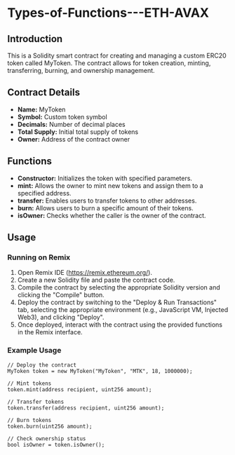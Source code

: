 # Types-of-Functions---ETH-AVAX

## Introduction
This is a Solidity smart contract for creating and managing a custom ERC20 token called MyToken. The contract allows for token creation, minting, transferring, burning, and ownership management.

## Contract Details
- **Name:** MyToken
- **Symbol:** Custom token symbol
- **Decimals:** Number of decimal places
- **Total Supply:** Initial total supply of tokens
- **Owner:** Address of the contract owner

## Functions
- **Constructor:** Initializes the token with specified parameters.
- **mint:** Allows the owner to mint new tokens and assign them to a specified address.
- **transfer:** Enables users to transfer tokens to other addresses.
- **burn:** Allows users to burn a specific amount of their tokens.
- **isOwner:** Checks whether the caller is the owner of the contract.

## Usage
### Running on Remix
1. Open Remix IDE (https://remix.ethereum.org/).
2. Create a new Solidity file and paste the contract code.
3. Compile the contract by selecting the appropriate Solidity version and clicking the "Compile" button.
4. Deploy the contract by switching to the "Deploy & Run Transactions" tab, selecting the appropriate environment (e.g., JavaScript VM, Injected Web3), and clicking "Deploy".
5. Once deployed, interact with the contract using the provided functions in the Remix interface.

### Example Usage
```solidity
// Deploy the contract
MyToken token = new MyToken("MyToken", "MTK", 18, 1000000);

// Mint tokens
token.mint(address recipient, uint256 amount);

// Transfer tokens
token.transfer(address recipient, uint256 amount);

// Burn tokens
token.burn(uint256 amount);

// Check ownership status
bool isOwner = token.isOwner();
```
